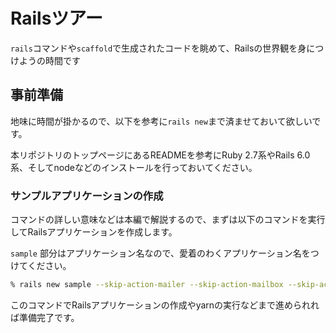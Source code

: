 # Railsツアー

`rails`コマンドや`scaffold`で生成されたコードを眺めて、Railsの世界観を身につけようの時間です

## 事前準備

地味に時間が掛かるので、以下を参考に`rails new`まで済ませておいて欲しいです。

本リポジトリのトップページにあるREADMEを参考にRuby 2.7系やRails 6.0系、そしてnodeなどのインストールを行っておいてください。

### サンプルアプリケーションの作成

コマンドの詳しい意味などは本編で解説するので、まずは以下のコマンドを実行してRailsアプリケーションを作成します。

`sample` 部分はアプリケーション名なので、愛着のわくアプリケーション名をつけてください。

```sh
% rails new sample --skip-action-mailer --skip-action-mailbox --skip-action-text --skip-active-storage --skip-action-cable
```

このコマンドでRailsアプリケーションの作成やyarnの実行などまで進められれば準備完了です。
